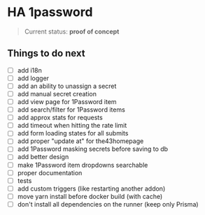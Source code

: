 # HA 1password

> Current status: **proof of concept**

## Things to do next

- [ ] add i18n
- [ ] add logger
- [ ] add an ability to unassign a secret
- [ ] add manual secret creation
- [ ] add view page for 1Password item
- [ ] add search/filter for 1Password items
- [ ] add approx stats for requests
- [ ] add timeout when hitting the rate limit
- [ ] add form loading states for all submits
- [ ] add proper "update at" for the43homepage
- [ ] add 1Password masking secrets before saving to db
- [ ] add better design
- [ ] make 1Password item dropdowns searchable
- [ ] proper documentation
- [ ] tests
- [ ] add custom triggers (like restarting another addon)
- [ ] move yarn install before docker build (with cache)
- [ ] don't install all dependencies on the runner (keep only Prisma)
